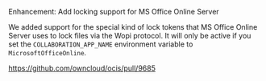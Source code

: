 Enhancement: Add locking support for MS Office Online Server

We added support for the special kind of lock tokens that MS Office Online Server uses to lock files via the Wopi protocol.
It will only be active if you set the `COLLABORATION_APP_NAME` environment variable to `MicrosoftOfficeOnline`.

https://github.com/owncloud/ocis/pull/9685
